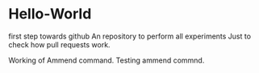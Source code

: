# Hello-World
first step towards github
 An repository to perform all experiments
Just to check how pull requests work.

Working of Ammend command.
Testing ammend commnd.
